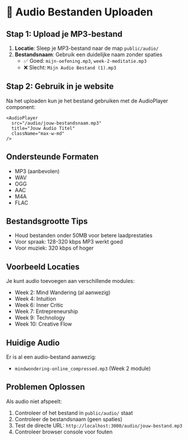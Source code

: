 # 🎵 Audio Bestanden Uploaden

## Stap 1: Upload je MP3-bestand
1. **Locatie**: Sleep je MP3-bestand naar de map `public/audio/`
2. **Bestandsnaam**: Gebruik een duidelijke naam zonder spaties
   - ✅ Goed: `mijn-oefening.mp3`, `week-2-meditatie.mp3`
   - ❌ Slecht: `Mijn Audio Bestand (1).mp3`

## Stap 2: Gebruik in je website
Na het uploaden kun je het bestand gebruiken met de AudioPlayer component:

```tsx
<AudioPlayer 
  src="/audio/jouw-bestandsnaam.mp3" 
  title="Jouw Audio Titel"
  className="max-w-md"
/>
```

## Ondersteunde Formaten
- MP3 (aanbevolen)
- WAV
- OGG
- AAC
- M4A
- FLAC

## Bestandsgrootte Tips
- Houd bestanden onder 50MB voor betere laadprestaties
- Voor spraak: 128-320 kbps MP3 werkt goed
- Voor muziek: 320 kbps of hoger

## Voorbeeld Locaties
Je kunt audio toevoegen aan verschillende modules:
- Week 2: Mind Wandering (al aanwezig)
- Week 4: Intuition
- Week 6: Inner Critic
- Week 7: Entrepreneurship
- Week 9: Technology
- Week 10: Creative Flow

## Huidige Audio
Er is al een audio-bestand aanwezig:
- `mindwondering-online_compressed.mp3` (Week 2 module)

## Problemen Oplossen
Als audio niet afspeelt:
1. Controleer of het bestand in `public/audio/` staat
2. Controleer de bestandsnaam (geen spaties)
3. Test de directe URL: `http://localhost:3000/audio/jouw-bestand.mp3`
4. Controleer browser console voor fouten
